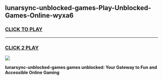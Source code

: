 
## lunarsync-unblocked-games-Play-Unblocked-Games-Online-wyxa6
<h3>
<a href="https://premium76.site?title=lunarsync-unblocked-games&ref=24A">CLICK TO PLAY</a></h3>
<hr>

<h3>
<a href="https://premium76.site?title=lunarsync-unblocked-games&ref=24A">CLICK 2 PLAY</a>
  
</h3>

<a href="https://premium76.site?title=lunarsync-unblocked-games&ref=24A"><img src="https://clearcache.store/games.png"></a>


**lunarsync-unblocked-games games unblocked: Your Gateway to Fun and Accessible Online Gaming**
